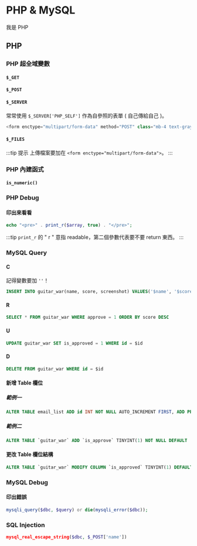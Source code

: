 # PHP & MySQL

我是 PHP

## PHP

### PHP 超全域變數

#### `$_GET`

#### `$_POST`

#### `$_SERVER`

常常使用 `$_SERVER['PHP_SELF']` 作為自參照的表單 ( 自己傳給自己 )。

```php
<form enctype="multipart/form-data" method="POST" class="mb-4 text-gray-700 text-left" action="<?= $_SERVER['PHP_SELF']?>">
```

#### `$_FILES`

:::tip 提示
上傳檔案要加在 `<form enctype="multipart/form-data">`。
:::

### PHP 內建函式

#### `is_numeric()`

### PHP Debug

#### 印出來看看

```php
echo "<pre>" . print_r($array, true) . "</pre>";
```

:::tip
`print_r` 的 " r " 意指 readable，第二個參數代表要不要 return 東西。
:::


### MySQL Query

#### C

記得變數要加 `''`！

```SQL
INSERT INTO guitar_war(name, score, screenshot) VALUES('$name', '$score', '$screenshot')
```

#### R

```SQL
SELECT * FROM guitar_war WHERE approve = 1 ORDER BY score DESC
```

#### U

```SQL
UPDATE guitar_war SET is_approved = 1 WHERE id = $id
```

#### D

```SQL
DELETE FROM guitar_war WHERE id = $id
```

#### 新增 Table 欄位

##### 範例一

```SQL
ALTER TABLE email_list ADD id INT NOT NULL AUTO_INCREMENT FIRST, ADD PRIMARY KEY(id)
```

##### 範例二

```SQL
ALTER TABLE `guitar_war` ADD `is_approve` TINYINT(1) NOT NULL DEFAULT '0' AFTER `screenshot`;
```

#### 更改 Table 欄位結構

```SQL
ALTER TABLE `guitar_war` MODIFY COLUMN `is_approved` TINYINT(1) DEFAULT 0
```

### MySQL Debug

#### 印出錯誤

```php
mysqli_query($dbc, $query) or die(mysqli_error($dbc));
```

### SQL Injection

```php
mysql_real_escape_string($dbc, $_POST['name'])
```
